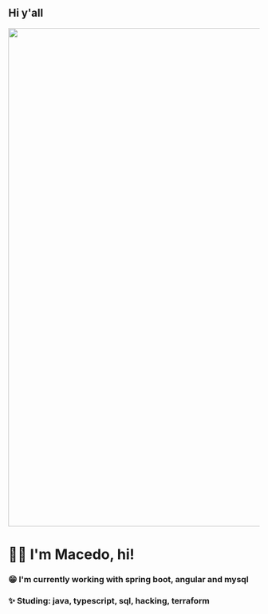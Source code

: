 ## Hi y'all 

<div>
 
 <div align="center">
  <img src="https://user-images.githubusercontent.com/89888198/213287769-b4d78464-a121-4485-82b6-87e05988195c.gif" width="1000px">
 </div>
 
 <h1>🐱‍👤 I'm Macedo, hi!</h1>
 <h3>😁 I'm currently working with spring boot, angular and mysql</h3>
 <h3>✨ Studing: java, typescript, sql, hacking, terraform</h3>
</div>
